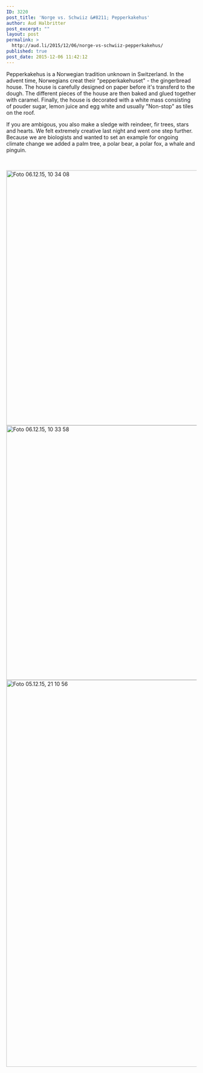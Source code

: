 ```yaml
---
ID: 3220
post_title: 'Norge vs. Schwiiz &#8211; Pepperkakehus'
author: Aud Halbritter
post_excerpt: ""
layout: post
permalink: >
  http://aud.li/2015/12/06/norge-vs-schwiiz-pepperkakehus/
published: true
post_date: 2015-12-06 11:42:12
---
```

Pepperkakehus is a Norwegian tradition unknown in Switzerland. In the advent time, Norwegians creat their "pepperkakehuset" - the gingerbread house. The house is carefully designed on paper before it's transferd to the dough. The different pieces of the house are then baked and glued together with caramel. Finally, the house is decorated with a white mass consisting of pouder sugar, lemon juice and egg white and usually "Non-stop" as tiles on the roof.

If you are ambigous, you also make a sledge with reindeer, fir trees, stars and hearts. We felt extremely creative last night and went one step further. Because we are biologists and wanted to set an example for ongoing climate change we added a palm tree, a polar bear, a polar fox, a whale and pinguin.

&nbsp;

<a href="http://aud.li/wp-content/uploads/2015/12/Foto-06.12.15-10-34-08.jpg"><img class="alignnone size-large wp-image-3225" src="http://aud.li/wp-content/uploads/2015/12/Foto-06.12.15-10-34-08-1024x768.jpg" alt="Foto 06.12.15, 10 34 08" width="900" height="675" /></a> <a href="http://aud.li/wp-content/uploads/2015/12/Foto-06.12.15-10-33-58.jpg"><img class="alignnone size-large wp-image-3224" src="http://aud.li/wp-content/uploads/2015/12/Foto-06.12.15-10-33-58-1024x767.jpg" alt="Foto 06.12.15, 10 33 58" width="900" height="674" /></a> <a href="http://aud.li/wp-content/uploads/2015/12/Foto-05.12.15-21-10-56.jpg"><img class="alignnone size-large wp-image-3223" src="http://aud.li/wp-content/uploads/2015/12/Foto-05.12.15-21-10-56-768x1024.jpg" alt="Foto 05.12.15, 21 10 56" width="768" height="1024" /></a>